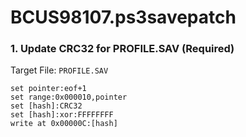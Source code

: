 # BCUS98107.ps3savepatch

### 1. Update CRC32 for PROFILE.SAV (Required)

Target File: `PROFILE.SAV`

```
set pointer:eof+1
set range:0x000010,pointer
set [hash]:CRC32
set [hash]:xor:FFFFFFFF
write at 0x00000C:[hash]
```

